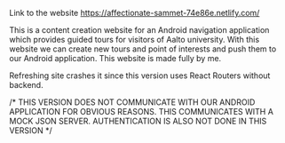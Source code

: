 Link to the website https://affectionate-sammet-74e86e.netlify.com/

 This is a content creation website for an Android navigation application which provides guided tours for visitors of Aalto university. With this website we can create new tours and point of interests and push them to our Android application. This website is made fully by me.
 
 Refreshing site crashes it since this version uses React Routers without backend.
 
 /* THIS VERSION DOES NOT COMMUNICATE WITH OUR ANDROID APPLICATION FOR OBVIOUS REASONS. THIS COMMUNICATES WITH A MOCK JSON SERVER. AUTHENTICATION IS ALSO NOT DONE IN THIS VERSION */
